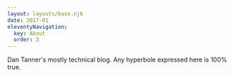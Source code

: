 ```yaml
---
layout: layouts/base.njk
date: 2017-01
eleventyNavigation:
  key: About
  order: 3
---
```


Dan Tanner's mostly technical blog. Any hyperbole expressed here is 100% true. 

